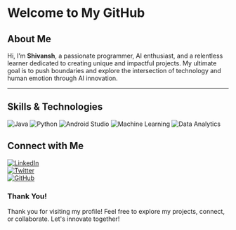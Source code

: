 # Welcome to My GitHub

## About Me
Hi, I’m **Shivansh**, a passionate programmer, AI enthusiast, and a relentless learner dedicated to creating unique and impactful projects. My ultimate goal is to push boundaries and explore the intersection of technology and human emotion through AI innovation.

---

## Skills & Technologies

![Java](https://img.shields.io/badge/Java-ED8B00?style=for-the-badge&logo=java&logoColor=white)
![Python](https://img.shields.io/badge/Python-3776AB?style=for-the-badge&logo=python&logoColor=white)
![Android Studio](https://img.shields.io/badge/Android%20Studio-3DDC84?style=for-the-badge&logo=android-studio&logoColor=white)
![Machine Learning](https://img.shields.io/badge/Machine%20Learning-102C42?style=for-the-badge&logo=tensorflow&logoColor=white)
![Data Analytics](https://img.shields.io/badge/Data%20Analytics-FF6F61?style=for-the-badge&logo=tableau&logoColor=white)


## Connect with Me

[![LinkedIn](https://img.shields.io/badge/LinkedIn-0077B5?style=for-the-badge&logo=linkedin&logoColor=white)](https://linkedin.com/in/TheShivansh)  
[![Twitter](https://img.shields.io/badge/Twitter-1DA1F2?style=for-the-badge&logo=twitter&logoColor=white)](https://twitter.com/TheShivansh8)  
[![GitHub](https://img.shields.io/badge/GitHub-181717?style=for-the-badge&logo=github&logoColor=white)](https://github.com/TheShivansh8)


### Thank You!
Thank you for visiting my profile! Feel free to explore my projects, connect, or collaborate. Let's innovate together!

